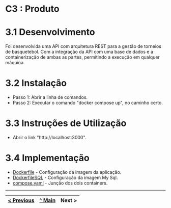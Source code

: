 # C3 : Produto

# 3.1 Desenvolvimento

Foi desenvolvida uma API com arquitetura REST para a gestão de torneios de basquetebol. Com a integração da API com uma base de dados e a containerização de ambas as partes, permitindo a execução em qualquer máquina.

# 3.2 Instalação

* Passo 1: Abrir a linha de comandos.
* Passo 2: Executar o comando "docker compose up", no caminho certo.

# 3.3 Instruções de Utilização

* Abrir o link "http://localhost:3000".

# 3.4 Implementação


* [Dockerfile](../src/Dockerfile) - Configuração da imagem da aplicação.
* [DockerfileSQL](../src/DockerfileSQL) - Configuração da imagem My Sql.
* [compose.yaml](../src/compose.yaml) - Junção dos dois containers.

---
[< Previous](c2.md) | [^ Main](../../../) | Next >
:--- | :---: | ---: